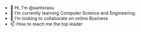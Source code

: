- 👋 Hi, I’m @santorasu 
- 🌱 I’m currently learning Computer Science and Engineering. 
- 💞️ I’m looking to collaborate on online Business 
- 📫 How to reach me the top leader

<!---
santorasu/santorasu is a ✨ special ✨ repository because its `README.md` (this file) appears on your GitHub profile.
You can click the Preview link to take a look at your changes.
--->
